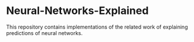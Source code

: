 # Neural-Networks-Explained
This repository contains implementations of the related work of explaining predictions of neural networks.
